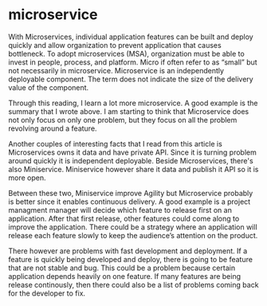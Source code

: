 # microservice

With Microservices, individual application features can be built and deploy quickly and allow organization to prevent 
application that causes bottleneck. To adopt microservices (MSA), organization must be able to invest in people, process,
and platform. Micro if often refer to as “small” but not necessarily in microservice. Microservice is an independently 
deployable component. The term does not indicate the size of the delivery value of the component. 

Through this reading, I learn a lot more microservice. A good example is the summary that I wrote above. I am starting to think that Microservice does not only focus on only one problem, but they focus on all the problem
revolving around a feature.

Another couples of interesting facts that I read from this article is Microservices owns it data and have private API. Since it is turning problem
around quickly it is independent deployable. Beside Microservices, there's also Miniservice. Miniservice however share it data and publish it API so it is more open. 

Between these two, Miniservice improve Agility but Microservice probably is 
better since it enables continuous delivery. A good example is a project managment
manager will decide which feature to release first on an application. After that
first release, other features could come along to improve the application. There 
could be a strategy where an application will release each feature slowly to keep the audience’s attention on the product. 

There however are problems with fast development and deployment. If a feature is quickly being developed and deploy, there is going to be feature that are not stable and bug. This could be a problem because certain application depends heavily on one feature. If many features are being release continously, then there could also be a list of problems coming back for the developer to fix. 











